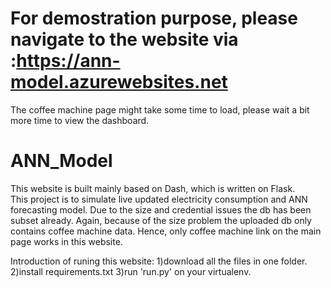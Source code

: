 # For demostration purpose, please navigate to the website via :https://ann-model.azurewebsites.net 
The coffee machine page might take some time to load, please wait a bit more time to view the dashboard.

# ANN_Model
This website is built mainly based on Dash, which is written on Flask.  
This project is to simulate live updated electricity consumption and ANN forecasting model. Due to the size and credential issues the db has been subset already.
Again, because of the size problem the uploaded db only contains coffee machine data. Hence, only coffee machine link on the main page works in this website.

Introduction of runing this website:
1)download all the files in one folder.
2)install requirements.txt
3)run 'run.py' on your virtualenv.
